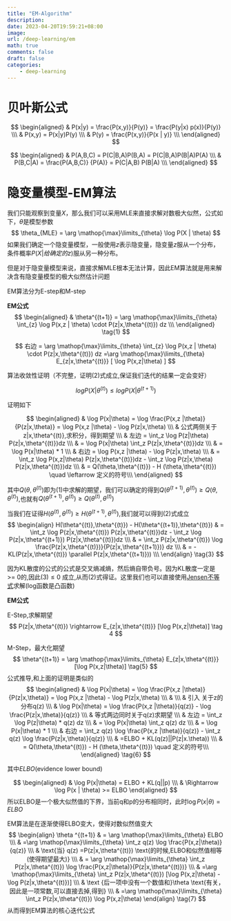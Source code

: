 ```yaml
---
title: "EM-Algorithm"
description: 
date: 2023-04-20T19:59:21+08:00
image:
url: /deep-learning/em
math: true
comments: false
draft: false
categories:
    - deep-learning
---
```


# 贝叶斯公式

$$
\begin{aligned}
& P(x|y) = \frac{P(x,y)}{P(y)} = \frac{P(y|x) p(x)}{P(y)} \\\
& P(x,y) = P(x|y)P(y) \\\
& P(y) = \frac{P(x,y)}{P(x | y)} \\\
\end{aligned}
$$

$$
\begin{aligned}
& P(A,B,C) = P(C|B,A)P(B,A) = P(C|B,A)P(B|A)P(A) \\\
& P(B,C|A) = \frac{P(A,B,C)} {P(A)} = P(C|A,B) P(B|A) \\\
\end{aligned}
$$

# 隐变量模型-EM算法

我们只能观察到变量$X$，那么我们可以采用MLE来直接求解对数极大似然，公式如下，$\theta$是模型参数
$$
 \theta_{MLE} = \arg \mathop{\max}\limits_{\theta} \log P(X | \theta)
$$
如果我们确定一个隐变量模型，一般使用$z$表示隐变量，隐变量$z$服从一个分布，条件概率$P(X|给确定的z)$服从另一种分布。

但是对于隐变量模型来说，直接求解MLE根本无法计算，因此EM算法就是用来解决含有隐变量模型的极大似然估计问题

EM算法分为E-step和M-step

**EM公式**
$$
\begin{aligned}
& \theta^{(t+1)} = \arg \mathop{\max}\limits_{\theta} \int_{z} \log P(x,z | \theta) \cdot P(z|x,\theta^{(t)}) dz \\\ 
\end{aligned} \tag{1}
$$

$$
右边 = \arg \mathop{\max}\limits_{\theta} \int_{z} \log P(x,z | \theta) \cdot P(z|x,\theta^{(t)}) dz =\arg \mathop{\max}\limits_{\theta} E_{z|x,\theta^{(t)}} [ \log P(x,z|\theta) ] 
$$

算法收敛性证明（不完整，证明(2)式成立,保证我们迭代的结果一定会变好）

$$
log P(X | \theta^{(t)}) \le log P(X | \theta^{(t+1)}) \tag{2}
$$

证明如下

$$
\begin{aligned}
& \log P(x|\theta) = \log \frac{P(x,z |\theta)} {P(z|x,\theta)} = \log P(x,z |\theta) - \log P(z|x,\theta) \\\
& 公式两侧关于z|x,\theta^{(t)},求积分，得到期望 \\\
& 左边 = \int_z \log P(z|\theta) P(z|x,\theta^{(t)})dz \\\
&  = \log P(x|\theta) \int_z  P(z|x,\theta^{(t)})dz \\\
& = \log P(x|\theta) * 1 \\\
& 右边 = \log P(x,z |\theta) - \log P(z|x,\theta) \\\
& = \int_z \log P(x,z|\theta) P(z|x,\theta^{(t)})dz - \int_z \log P(z|x,\theta) P(z|x,\theta^{(t)})dz \\\
& = Q(\theta,\theta^{(t)}) - H (\theta,\theta^{(t)}) \quad \leftarrow 定义的符号\\\
\end{aligned}
$$

其中$Q(\theta,\theta^{(t)})$即为$(1)$中求解的期望，我们可以确定的得到$Q(\theta^{(t+1)},\theta^{(t)}) \ge Q(\theta,\theta^{(t)})$,也就有$Q(\theta^{(t+1)},\theta^{(t)}) \ge Q(\theta^{(t)},\theta^{(t)})$

当我们在证得$H(\theta^{(t)},\theta^{(t)}) \ge H(\theta^{(t+1)},\theta^{(t)})$,我们就可以得到(2)式成立
$$
\begin{align}
H(\theta^{(t)},\theta^{(t)}) - H(\theta^{(t+1)},\theta^{(t)}) & = \int_z \log P(z|x,\theta^{(t)}) P(z|x,\theta^{(t)})dz - \int_z \log P(z|x,\theta^{(t+1)}) P(z|x,\theta^{(t)})dz   \\\
& = \int_z  P(z|x,\theta^{(t)}) \log \frac{P(z|x,\theta^{(t)})}{P(z|x,\theta^{(t+1)})} dz \\\
& = - KL(P(z|x,\theta^{(t)}) \parallel P(z|x,\theta^{(t+1)})) \\\
\end{align} \tag{3}
$$

因为KL散度的公式的公式是交叉熵减熵，然后熵自带负号。因为KL散度一定是 >= 0的,因此$(3) \le 0$ 成立,从而$(2)$式得证。这里我们也可以直接使用[Jensen不等式](https://zhuanlan.zhihu.com/p/39315786)求解(log函数是凸函数)



**EM公式**

E-Step,求解期望
$$
P(z|x,\theta^{(t)}) \rightarrow E_{z|x,\theta^{(t)}} [\log P(x,z|\theta)] \tag 4
$$


M-Step，最大化期望
$$
\theta^{(t+1)} = \arg \mathop{\max}\limits_{\theta}  E_{z|x,\theta^{(t)}} [\log P(x,z|\theta)] \tag{5}
$$
公式推导,和上面的证明是类似的
$$
\begin{aligned}
& \log P(x|\theta) = \log \frac{P(x,z |\theta)} {P(z|x,\theta)} = \log P(x,z |\theta) - \log P(z|x,\theta) \\\
& \\\
& 引入 关于z的分布q(z) \\\
& \log P(x|\theta) = \log \frac{P(x,z |\theta)}{q(z)} - \log \frac{P(z|x,\theta)}{q(z)} \\\
& 等式两边同时关于q(z)求期望 \\\
& 左边 = \int_z \log P(z|\theta) * q(z) dz \\\
&  = \log P(x|\theta) \int_z  q(z) dz \\\
& = \log P(x|\theta) * 1 \\\
& 右边 = \int_z q(z) \log \frac{P(x,z |\theta)}{q(z)} - \int_z q(z)  \log \frac{P(z|x,\theta)}{q(z)} \\\
& =ELBO + KL(q(z)||P(z|x.\theta)) \\\
& = Q(\theta,\theta^{(t)}) - H (\theta,\theta^{(t)}) \quad 定义的符号\\\
\end{aligned} \tag{6}
$$

其中$ELBO$(evidence lower bound)

$$
\begin{aligned}
& \log P(x|\theta) = ELBO + KL(q||p) \\\
& \Rightarrow \log P(x | \theta) >= ELBO
\end{aligned}
$$
所以ELBO是一个极大似然值的下界，当前q和p的分布相同时，此时$\log P(x|\theta) = ELBO$

EM算法是在逐渐使得ELBO变大，使得对数似然值变大
$$
\begin{align}
\theta ^{(t+1)} & = \arg \mathop{\max}\limits_{\theta} ELBO \\\
& =\arg \mathop{\max}\limits_{\theta} \int_z q(z) \log \frac{P(x,z|\theta)}  {q(z)} \\\
& \text{当} q(z) =P(z|x,\theta^{(t)}) \text{的时候,ELBO和似然值相等(使得期望最大)} \\\
& = \arg \mathop{\max}\limits_{\theta} \int_z P(z|x,\theta^{(t)}) \log \frac{P(x,z|\theta)}{P(z|x,\theta^{(t)})} \\\
& =\arg \mathop{\max}\limits_{\theta} \int_z P(z|x,\theta^{(t)}) [\log P(x,z|\theta) - \log  P(z|x,\theta^{(t)})] \\\ 
& \text {后一项中没有一个数值和}\theta \text{有关，因此是一项常数,可以直接去掉,得到} \\\
& =\arg \mathop{\max}\limits_{\theta} \int_z P(z|x,\theta^{(t)}) \log P(x,z|\theta)
\end{align} \tag{7}
$$
从而得到EM算法的核心迭代公式